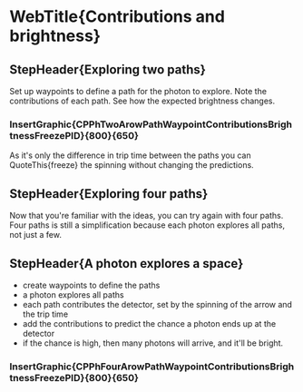 
# WebTitle{Contributions and brightness}



## StepHeader{Exploring two paths}

Set up waypoints to define a path for the photon to explore. Note the contributions of each path. See how the expected brightness changes.

### InsertGraphic{CPPhTwoArowPathWaypointContributionsBrightnessFreezePID}{800}{650}

As it's only the difference in trip time between the paths you can QuoteThis{freeze} the spinning without changing the predictions.

## StepHeader{Exploring four paths}

Now that you're familiar with the ideas, you can try again with four paths. Four paths is still a simplification because each photon explores all paths, not just a few.

## StepHeader{A photon explores a space}

- create waypoints to define the paths
- a photon explores all paths
- each path contributes the detector, set by the spinning of the arrow and the trip time
- add the contributions to predict the chance a photon ends up at the detector
- if the chance is high, then many photons will arrive, and it'll be bright.

### InsertGraphic{CPPhFourArowPathWaypointContributionsBrightnessFreezePID}{800}{650}
